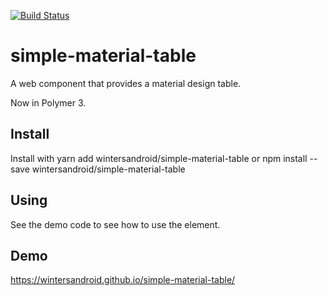 [![Build Status](https://travis-ci.org/wintersandroid/simple-material-table.svg)](https://travis-ci.org/wintersandroid/simple-material-table)
# simple-material-table

A web component that provides a material design table.

Now in Polymer 3.

## Install

Install with yarn add wintersandroid/simple-material-table
or
npm install --save wintersandroid/simple-material-table

## Using

See the demo code to see how to use the element.

## Demo

  https://wintersandroid.github.io/simple-material-table/
